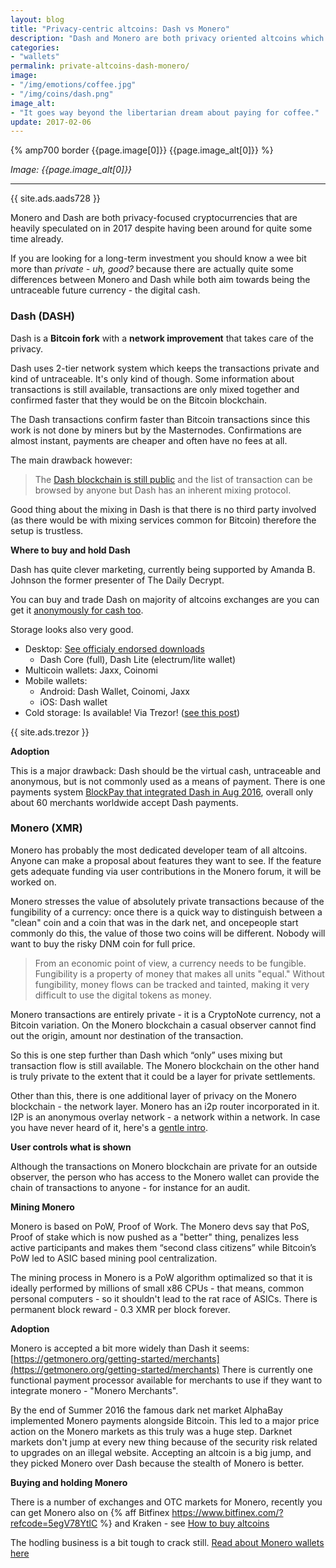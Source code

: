 ```yaml
---
layout: blog
title: "Privacy-centric altcoins: Dash vs Monero"
description: "Dash and Monero are both privacy oriented altcoins which is also pretty much the only thing that many traders know about them. Let's go a bit fundamentalistic though."
categories:
- "wallets"
permalink: private-altcoins-dash-monero/
image:
- "/img/emotions/coffee.jpg"
- "/img/coins/dash.png"
image_alt:
- "It goes way beyond the libertarian dream about paying for coffee."
update: 2017-02-06
---
```


{% amp700 border {{page.image[0]}} {{page.image_alt[0]}} %}

_Image: {{page.image_alt[0]}}_

________________________

{{ site.ads.aads728 }}

Monero and Dash are both privacy-focused cryptocurrencies that are heavily speculated on in 2017 despite having been around for quite some time already.

If you are looking for a long-term investment you should know a wee bit more than *private - uh, good?* because there are actually quite some differences between Monero and Dash while both aim towards being the untraceable future currency - the digital cash.

### Dash (DASH)

Dash is a **Bitcoin fork** with a **network improvement** that takes care of the privacy.

Dash uses 2-tier network system which keeps the transactions private and kind of untraceable. It's only kind of though. Some information about transactions is still available, transactions are only mixed together and confirmed faster that they would be on the Bitcoin blockchain.

The Dash transactions confirm faster than Bitcoin transactions since this work is not done by miners but by the Masternodes. Confirmations are almost instant, payments are cheaper and often have no fees at all.

The main drawback however:

> The [Dash blockchain is still public](https://explorer.dash.org/chain/Dash) and the list of transaction can be browsed by anyone but Dash has an inherent mixing protocol.

Good thing about the mixing in Dash is that there is no third party involved (as there would be with mixing services common for Bitcoin) therefore the setup is trustless.

**Where to buy and hold Dash**

Dash has quite clever marketing, currently being supported by Amanda B. Johnson the former presenter of The Daily Decrypt.

You can buy and trade Dash on majority of altcoins exchanges are you can get it [anonymously for cash too](https://www.dash.org/direct-purchase/).

Storage looks also very good.

* Desktop: [See officialy endorsed downloads](https://www.dash.org/downloads/)
  * Dash Core (full), Dash Lite (electrum/lite wallet)
* Multicoin wallets: Jaxx, Coinomi
* Mobile wallets:
  * Android: Dash Wallet, Coinomi, Jaxx
  * iOS: Dash wallet
* Cold storage: Is available! Via Trezor! ([see this post](/trezor-multicoin/))

{{ site.ads.trezor }}


**Adoption**

This is a major drawback: Dash should be the virtual cash, untraceable and anonymous, but is not commonly used as a means of payment. There is one payments system [BlockPay that integrated Dash in Aug 2016](https://cointelegraph.com/news/dash-accepted-here-blockpay-pos-system-integrates-with-dash), overall only about 60 merchants worldwide accept Dash payments.

### Monero (XMR)

Monero has probably the most dedicated developer team of all altcoins. Anyone can make a proposal about features they want to see. If the feature gets adequate funding via user contributions in the Monero forum, it will be worked on.

Monero stresses the value of absolutely private transactions because of the fungibility of a currency: once there is a quick way to distinguish between a "clean" coin and a coin that was in the dark net, and oncepeople start commonly do this, the value of those two coins will be different. Nobody will want to buy the risky DNM coin for full price.

> From an economic point of view, a currency needs to be fungible. Fungibility is a property of money that makes all units "equal." Without fungibility, money flows can be tracked and tainted, making it very difficult to use the digital tokens as money.

Monero transactions are entirely private - it is a CryptoNote currency, not a Bitcoin variation. On the Monero blockchain a casual observer cannot find out the origin, amount nor destination  of the transaction.

So this is one step further than Dash which “only” uses mixing but transaction flow is still available. The Monero blockchain on the other hand is truly private to the extent that it could be a layer for private settlements.

Other than this, there is one additional layer of privacy on the Monero blockchain - the network layer. Monero has an i2p router incorporated in it. I2P is an anonymous overlay network - a network within a network. In case you have never heard of it, here's a [gentle intro](https://geti2p.net/en/docs/how/intro).

**User controls what is shown**

Although the transactions on Monero blockchain are private for an outside observer, the person who has access to the Monero wallet can provide the chain of transactions to anyone - for instance for an audit.

**Mining Monero**

Monero is based on PoW, Proof of Work. The Monero devs say that PoS, Proof of stake which is now pushed as a "better" thing, penalizes less active participants and makes them “second class citizens” while Bitcoin’s PoW led to ASIC based mining pool centralization.

The mining process in Monero is a PoW algorithm optimalized so that it is ideally performed by millions of small x86 CPUs - that means, common personal computers - so it shouldn't lead to the rat race of ASICs.
There is permanent block reward - 0.3 XMR per block forever.

**Adoption**

Monero is accepted a bit more widely than Dash it seems: [https://getmonero.org/getting-started/merchants](https://getmonero.org/getting-started/merchants)
There is currently one functional payment processor available for merchants to use if they want to integrate monero - "Monero Merchants".

By the end of Summer 2016 the famous dark net market AlphaBay implemented Monero payments alongside Bitcoin. This led to a major price action on the Monero markets as this truly was a huge step. Darknet markets don't jump at every new thing because of the security risk related to upgrades on an illegal website. Accepting an altcoin is a big jump, and they picked Monero over Dash because the stealth of Monero is better.

**Buying and holding Monero**

There is a number of exchanges and OTC markets for Monero, recently you can get Monero also on {% aff Bitfinex https://www.bitfinex.com/?refcode=5egV78YtlC %} and Kraken - see [How to buy altcoins](/how-to-buy-altcoins/)

The hodling business is a bit tough to crack still. [Read about Monero wallets here](/monero-wallet/)

